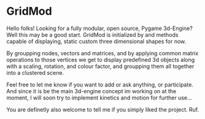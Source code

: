 # GridMod
Hello folks! Looking for a fully modular, open source, Pygame 3d-Engine? 
Well this may be a good start. 
GridMod is initialized by and methods capable of displaying,
static custom three dimensional shapes for now.

By groupping nodes, vectors and matrices, and by applying common matrix operations 
to those vertices we get to display predefined 3d objects 
along with a scaling, rotation, and colour factor, 
and groupping them all together into a clustered scene.

Feel free to let me know if you want to add or ask anything, or participate.
And since it is be the main 3d-engine concept im working on at the moment, 
I will soon try to implement kinetics and motion for further use...

You are definetly also welcome to tell me if you simply liked the project. 
Ruf.
